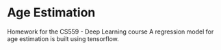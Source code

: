# Age Estimation
Homework for the CS559 - Deep Learning course
A regression model for age estimation is built using tensorflow.
